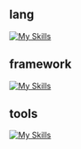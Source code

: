 ## lang
[![My Skills](https://skillicons.dev/icons?i=bash,css,html,js,md,mysql,py,regex,sqlite)](https://skillicons.dev)
## framework
[![My Skills](https://skillicons.dev/icons?i=angular,tailwind,react,redux)](https://skillicons.dev)
## tools
[![My Skills](https://skillicons.dev/icons?i=linux,git,nodejs,npm,postman,vite,vscode,yarn)](https://skillicons.dev)

<!--
**kittha/kittha** is a ✨ _special_ ✨ repository because its `README.md` (this file) appears on your GitHub profile.

Here are some ideas to get you started:

- 🔭 I’m currently working on ...
- 🌱 I’m currently learning ...
- 👯 I’m looking to collaborate on ...
- 🤔 I’m looking for help with ...
- 💬 Ask me about ...
- 📫 How to reach me: ...
- 😄 Pronouns: ...
- ⚡ Fun fact: ...
-->
